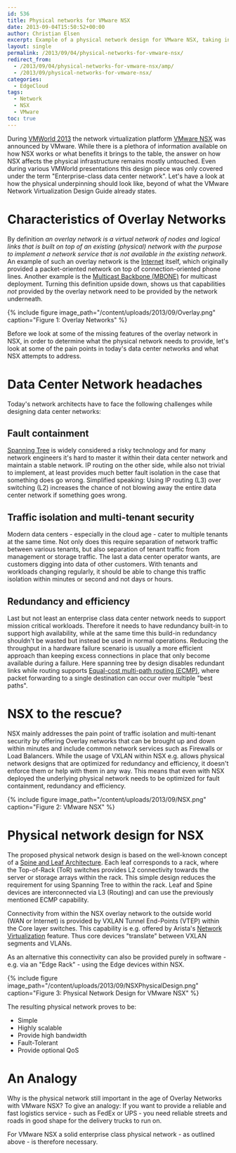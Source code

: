 ```yaml
---
id: 536
title: Physical networks for VMware NSX
date: 2013-09-04T15:50:52+00:00
author: Christian Elsen
excerpt: Example of a physical network design for VMware NSX, taking into consideration fault containment, traffic isolation. multi-tenant security and redundancy.
layout: single
permalink: /2013/09/04/physical-networks-for-vmware-nsx/
redirect_from:
  - /2013/09/04/physical-networks-for-vmware-nsx/amp/
  - /2013/09/physical-networks-for-vmware-nsx/
categories:
  - EdgeCloud
tags:
  - Network
  - NSX
  - VMware
toc: true
---
```

During [VMWorld 2013](https://www.vmworld.com/community/sessions/2013) the network virtualization platform [VMware NSX](http://www.vmware.com/products/nsx.html) was announced by VMware. While there is a plethora of information available on how NSX works or what benefits it brings to the table, the answer on how NSX affects the physical infrastructure remains mostly untouched. Even during various VMWorld presentations this design piece was only covered under the term "Enterprise-class data center network". Let's have a look at how the physical underpinning should look like, beyond of what the VMware Network Virtualization Design Guide already states.

# Characteristics of Overlay Networks

By definition *an overlay network is a virtual network of nodes and logical links that is built on top of an existing (physical) network with the purpose to implement a network service that is not available in the existing network*. An example of such an overlay network is the [Internet](https://en.wikipedia.org/wiki/Internet#Infrastructure) itself, which originally provided a packet-oriented network on top of connection-oriented phone lines. Another example is the [Multicast Backbone (MBONE)](https://en.wikipedia.org/wiki/Mbone) for multicast deployment. Turning this definition upside down, shows us that capabilities *not* provided by the overlay network need to be provided by the network underneath.

{% include figure image_path="/content/uploads/2013/09/Overlay.png" caption="Figure 1: Overlay Networks" %}

Before we look at some of the missing features of the overlay network in NSX, in order to determine what the physical network needs to provide, let's look at some of the pain points in today's data center networks and what NSX attempts to address.

# Data Center Network headaches

Today's network architects have to face the following challenges while designing data center networks:

## Fault containment

[Spanning Tree](https://en.wikipedia.org/wiki/Spanning_Tree_Protocol) is widely considered a risky technology and for many network engineers it's hard to master it within their data center network and maintain a stable network. IP routing on the other side, while also not trivial to implement, at least provides much better fault isolation in the case that something does go wrong. Simplified speaking: Using IP routing (L3) over switching (L2) increases the chance of not blowing away the entire data center network if something goes wrong. </li>

## Traffic isolation and multi-tenant security

Modern data centers - especially in the cloud age - cater to multiple tenants at the same time. Not only does this require separation of network traffic between various tenants, but also separation of tenant traffic from management or storage traffic. The last a data center operator wants, are customers digging into data of other customers. With tenants and workloads changing regularly, it should be able to change this traffic isolation within minutes or second and not days or hours.</li>

## Redundancy and efficiency

Last but not least an enterprise class data center network needs to support mission critical workloads. Therefore it needs to have redundancy built-in to support high availability, while at the same time this build-in redundancy shouldn't be wasted but instead be used in normal operations. Reducing the throughput in a hardware failure scenario is usually a more efficient approach than keeping excess connections in place that only become available during a failure. Here spanning tree by design disables redundant links while routing supports [Equal-cost multi-path routing (ECMP)](https://en.wikipedia.org/wiki/Equal-cost_multi-path_routing), where packet forwarding to a single destination can occur over multiple "best paths".</li> </ul>

# NSX to the rescue?

NSX mainly addresses the pain point of traffic isolation and multi-tenant security by offering Overlay networks that can be brought up and down within minutes and include common network services such as Firewalls or Load Balancers. While the usage of VXLAN within NSX e.g. allows physical network designs that are optimized for redundancy and efficiency, it doesn't enforce them or help with them in any way. This means that even with NSX deployed the underlying physical network needs to be optimized for fault containment, redundancy and efficiency.

{% include figure image_path="/content/uploads/2013/09/NSX.png" caption="Figure 2: VMware NSX" %}

# Physical network design for NSX

The proposed physical network design is based on the well-known concept of a [Spine and Leaf Architecture](http://www.cisco.com/c/dam/en/us/td/docs/solutions/Enterprise/Data_Center/MSDC/1-0/MSDC_AAG_1.pdf). Each leaf corresponds to a rack, where the Top-of-Rack (ToR) switches provides L2 connectivity towards the server or storage arrays within the rack. This simple design reduces the requirement for using Spanning Tree to within the rack. Leaf and Spine devices are interconnected via L3 (Routing) and can use the previously mentioned ECMP capability.

Connectivity from within the NSX overlay network to the outside world (WAN or Internet) is provided by VXLAN Tunnel End-Points (VTEP) within the Core layer switches. This capability is e.g. offered by Arista's [Network Virtualization](https://www.arista.com/en/solutions/network-virtualization) feature. Thus core devices "translate" between VXLAN segments and VLANs.

As an alternative this connectivity can also be provided purely in software - e.g. via an "Edge Rack" - using the Edge devices within NSX.

{% include figure image_path="/content/uploads/2013/09/NSXPhysicalDesign.png" caption="Figure 3: Physical Network Design for VMware NSX" %}

The resulting physical network proves to be:

* Simple
* Highly scalable
* Provide high bandwidth
* Fault-Tolerant
* Provide optional QoS

# An Analogy

Why is the physical network still important in the age of Overlay Networks with VMware NSX? To give an analogy: If you want to provide a reliable and fast logistics service - such as FedEx or UPS - you need reliable streets and roads in good shape for the delivery trucks to run on.

For VMware NSX a solid enterprise class physical network - as outlined above - is therefore necessary.
